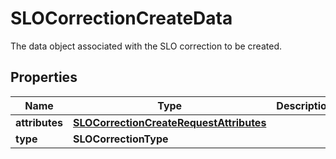 # SLOCorrectionCreateData

The data object associated with the SLO correction to be created.

## Properties

| Name           | Type                                                                                | Description | Notes      |
| -------------- | ----------------------------------------------------------------------------------- | ----------- | ---------- |
| **attributes** | [**SLOCorrectionCreateRequestAttributes**](SLOCorrectionCreateRequestAttributes.md) |             | [optional] |
| **type**       | **SLOCorrectionType**                                                               |             |
